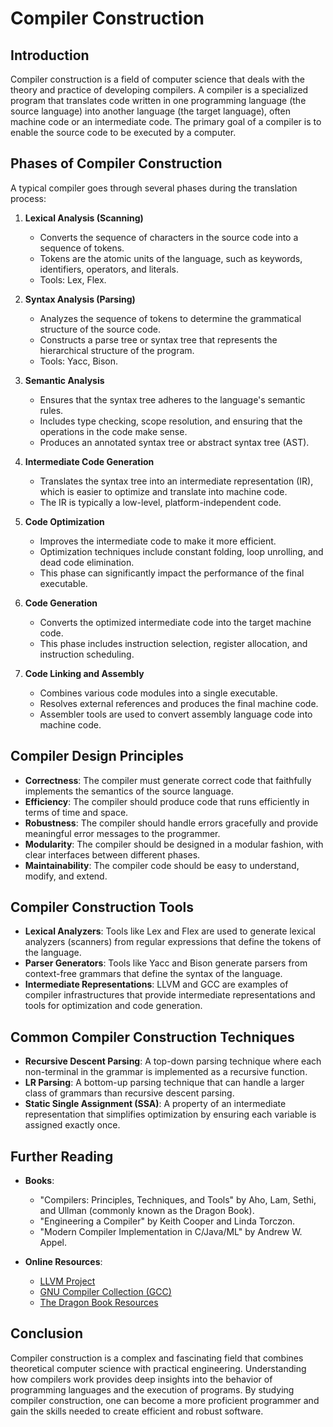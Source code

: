 # Compiler Construction

## Introduction

Compiler construction is a field of computer science that deals with the theory and practice of developing compilers. A compiler is a specialized program that translates code written in one programming language (the source language) into another language (the target language), often machine code or an intermediate code. The primary goal of a compiler is to enable the source code to be executed by a computer.

## Phases of Compiler Construction

A typical compiler goes through several phases during the translation process:

1. **Lexical Analysis (Scanning)**
    - Converts the sequence of characters in the source code into a sequence of tokens.
    - Tokens are the atomic units of the language, such as keywords, identifiers, operators, and literals.
    - Tools: Lex, Flex.

2. **Syntax Analysis (Parsing)**
    - Analyzes the sequence of tokens to determine the grammatical structure of the source code.
    - Constructs a parse tree or syntax tree that represents the hierarchical structure of the program.
    - Tools: Yacc, Bison.

3. **Semantic Analysis**
    - Ensures that the syntax tree adheres to the language's semantic rules.
    - Includes type checking, scope resolution, and ensuring that the operations in the code make sense.
    - Produces an annotated syntax tree or abstract syntax tree (AST).

4. **Intermediate Code Generation**
    - Translates the syntax tree into an intermediate representation (IR), which is easier to optimize and translate into machine code.
    - The IR is typically a low-level, platform-independent code.

5. **Code Optimization**
    - Improves the intermediate code to make it more efficient.
    - Optimization techniques include constant folding, loop unrolling, and dead code elimination.
    - This phase can significantly impact the performance of the final executable.

6. **Code Generation**
    - Converts the optimized intermediate code into the target machine code.
    - This phase includes instruction selection, register allocation, and instruction scheduling.

7. **Code Linking and Assembly**
    - Combines various code modules into a single executable.
    - Resolves external references and produces the final machine code.
    - Assembler tools are used to convert assembly language code into machine code.

## Compiler Design Principles

- **Correctness**: The compiler must generate correct code that faithfully implements the semantics of the source language.
- **Efficiency**: The compiler should produce code that runs efficiently in terms of time and space.
- **Robustness**: The compiler should handle errors gracefully and provide meaningful error messages to the programmer.
- **Modularity**: The compiler should be designed in a modular fashion, with clear interfaces between different phases.
- **Maintainability**: The compiler code should be easy to understand, modify, and extend.

## Compiler Construction Tools

- **Lexical Analyzers**: Tools like Lex and Flex are used to generate lexical analyzers (scanners) from regular expressions that define the tokens of the language.
- **Parser Generators**: Tools like Yacc and Bison generate parsers from context-free grammars that define the syntax of the language.
- **Intermediate Representations**: LLVM and GCC are examples of compiler infrastructures that provide intermediate representations and tools for optimization and code generation.

## Common Compiler Construction Techniques

- **Recursive Descent Parsing**: A top-down parsing technique where each non-terminal in the grammar is implemented as a recursive function.
- **LR Parsing**: A bottom-up parsing technique that can handle a larger class of grammars than recursive descent parsing.
- **Static Single Assignment (SSA)**: A property of an intermediate representation that simplifies optimization by ensuring each variable is assigned exactly once.

## Further Reading

- **Books**:
    - "Compilers: Principles, Techniques, and Tools" by Aho, Lam, Sethi, and Ullman (commonly known as the Dragon Book).
    - "Engineering a Compiler" by Keith Cooper and Linda Torczon.
    - "Modern Compiler Implementation in C/Java/ML" by Andrew W. Appel.

- **Online Resources**:
    - [LLVM Project](https://llvm.org/)
    - [GNU Compiler Collection (GCC)](https://gcc.gnu.org/)
    - [The Dragon Book Resources](https://dragonbook.stanford.edu/)

## Conclusion

Compiler construction is a complex and fascinating field that combines theoretical computer science with practical engineering. Understanding how compilers work provides deep insights into the behavior of programming languages and the execution of programs. By studying compiler construction, one can become a more proficient programmer and gain the skills needed to create efficient and robust software.
